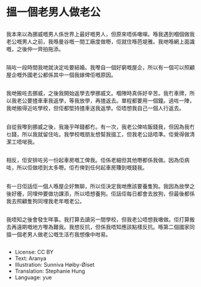# 搵一個老男人做老公

##
我本來以為挪威嘅男人係世界上最好嘅男人，但原來唔係噉㗎。喺我遇到嗰個做我老公嘅男人之前，我喺曼谷嘅一間工廠度做嘢，佢就住喺芭堤雅。我哋喺網上面識嘅，之後仲一齊拍拖添。

##
隔咗一段時間我哋就決定咗要結婚。我嚟自一個好窮嘅屋企，所以有一個可以照顧屋企嘅外國老公都係其中一個我嫁俾佢嘅原因。

##
我哋搬咗去挪威，之後我開始返學去學挪威文。嗰陣時真係好辛苦。我冇車牌，所以我老公要揸車車我返學，等我放學，再揸返去。單程都要用一個鐘。過咗一陣，我哋搬得近咗學校，但佢都堅持揸車送我返學。佢唔想我自己一個人行返去。

##
自從我嚟到挪威之後，我幾乎咩錢都冇。有一次，我老公俾咗飯錢我，但因為我冇乜錢，所以我就留住咗。我學校嘅朋友想幫我搵工，但我老公話唔準。佢覺得做清潔工唔啱我。

##
相反，佢安排咗另一份起車房嘅工俾我。佢係老細但其他嘢都係我做。因為佢病咗，所以佢做唔到太多嘢。佢冇俾到任何起車房賺到嘅錢我。

##
有一日佢話佢一個人喺屋企好無聊，所以佢決定我哋應該要養隻狗。我因為放學之後好癐，同埋仲要做功課添，所以唔想養狗。佢話佢每日都會去放狗，但最後都係我去照顧隻狗同埋我老年嘅老公。

##
我唔知之後會發生咩事。我打算去讀另一間學校，但我老公唔想我噉做。佢打算搬去再遠啲嘅地方嚟為難我。我想反抗，但係我唔知應該點樣反抗。喺第二個國家同搵一個老男人做老公嘅生活冇我想像中咁易。

##
* License: CC BY
* Text: Aranya
* Illustration: Sunniva Høiby-Øiset
* Translation: Stephanie Hung
* Language: yue
